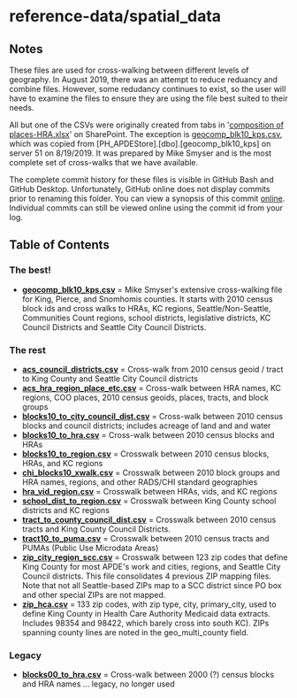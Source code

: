 # reference-data/spatial_data

## Notes
These files are used for cross-walking between different levels of geography. In August 2019, there was an attempt to reduce reduancy and combine files. However, some redudancy continues to exist, so the user will have to examine the files to ensure they are using the file best suited to their needs.  

All but one of the CSVs were originally created from tabs in '[composition of places-HRA.xlsx](https://kc1.sharepoint.com/:x:/r/teams/PHc/datareq/_layouts/15/Doc.aspx?sourcedoc=%7BB791BD4F-1554-49F9-8E12-29F132764949%7D&file=composition%20of%20places-HRA.xlsx)' on SharePoint. The exception is [geocomp_blk10_kps.csv](https://github.com/PHSKC-APDE/reference-data/blob/main/spatial_data/geocomp_blk10_kps.csv), which was copied from [PH_APDEStore].[dbo].[geocomp_blk10_kps] on server 51 on 8/19/2019. It was prepared by Mike Smyser and is the most complete set of cross-walks that we have available. 

The complete commit history for these files is visible in GitHub Bash and GitHub Desktop. Unfortunately, GitHub online does not display commits prior to renaming this folder. You can view a synopsis of this commit [online](https://github.com/PHSKC-APDE/reference-data/commit/d86c4ccaa6b02c41e2f06cb485d9efa11cb73ec4). Individual commits can still be viewed online using the commit id from your log. 

## Table of Contents
### The best!
* **[geocomp_blk10_kps.csv](https://github.com/PHSKC-APDE/reference-data/blob/main/spatial_data/geocomp_blk10_kps.csv)** = Mike Smyser's extensive cross-walking file for King, Pierce, and Snomhomis counties. It starts with 2010 census block ids and cross walks to HRAs, KC regions, Seattle/Non-Seattle, Communities Count regions, school districts, legislative districts, KC Council Districts and Seattle City Council Districts.

### The rest
* **[acs_council_districts.csv](https://github.com/PHSKC-APDE/reference-data/blob/main/spatial_data/acs_council_districts.csv)** = Cross-walk from 2010 census geoid / tract to King County and Seattle City Council districts
* **[acs_hra_region_place_etc.csv](https://github.com/PHSKC-APDE/reference-data/blob/main/spatial_data/acs_hra_region_place_etc.csv)** = Cross-walk between HRA names, KC regions, COO places, 2010 census geoids, places, tracts, and block groups
* **[blocks10_to_city_council_dist.csv](https://github.com/PHSKC-APDE/reference-data/blob/main/spatial_data/blocks10_to_city_council_dist.csv)** = Cross-walk between 2010 census blocks and council districts; includes acreage of land and and water
* **[blocks10_to_hra.csv](https://github.com/PHSKC-APDE/reference-data/blob/main/spatial_data/blocks10_to_hra.csv)** = Cross-walk between 2010 census blocks and HRAs
* **[blocks10_to_region.csv](https://github.com/PHSKC-APDE/reference-data/blob/main/spatial_data/blocks10_to_region.csv)** = Crosswalk between 2010 census blocks, HRAs, and KC regions
* **[chi_blocks10_xwalk.csv](https://github.com/PHSKC-APDE/reference-data/blob/main/spatial_data/chi_blocks10_xwalk.csv)** = Crosswalk between 2010 block groups and HRA names, regions, and other RADS/CHI standard geographies
* **[hra_vid_region.csv](https://github.com/PHSKC-APDE/reference-data/blob/main/spatial_data/hra_vid_region.csv)** = Crosswalk between HRAs, vids, and KC regions
* **[school_dist_to_region.csv](https://github.com/PHSKC-APDE/reference-data/blob/main/spatial_data/school_dist_to_region.csv)** = Crosswalk between King County school districts and KC regions
* **[tract_to_county_council_dist.csv](https://github.com/PHSKC-APDE/reference-data/blob/main/spatial_data/tract_to_county_council_dist.csv)** = Crosswalk between 2010 census tracts and King County Council Districts.
* **[tract10_to_puma.csv](https://github.com/PHSKC-APDE/reference-data/blob/main/spatial_data/tract10_to_puma.csv)** = Crosswalk between 2010 census tracts and PUMAs (Public Use Microdata Areas) 
* **[zip_city_region_scc.csv](https://github.com/PHSKC-APDE/reference-data/blob/main/spatial_data/zip_city_region_scc.csv)** = Crosswalk between 123 zip codes that define King County for most APDE's work and cities, regions, and Seattle City Council districts. This file consolidates 4 previous ZIP mapping files. Note that not all Seattle-based ZIPs map to a SCC district since PO box and other special ZIPs are not mapped.
* **[zip_hca.csv](https://github.com/PHSKC-APDE/reference-data/blob/main/spatial_data/zip_hca.csv)** = 133 zip codes, with zip type, city, primary_city, used to define King County in Health Care Authority Medicaid data extracts. Includes 98354 and 98422, 
which barely cross into south KC). ZIPs spanning county lines are noted in the geo_multi_county field.

### Legacy
* **[blocks00_to_hra.csv](https://github.com/PHSKC-APDE/reference-data/blob/main/spatial_data/blocks00_to_hra.csv)** = Cross-walk between 2000 (?) census blocks and HRA names ... legacy, no longer used

